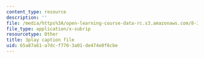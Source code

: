 ```yaml
---
content_type: resource
description: ''
file: /media/https%3A/open-learning-course-data-rc.s3.amazonaws.com/8-333-statistical-mechanics-i-statistical-mechanics-of-particles-fall-2013/65a87a61a7dcf7703a01de474e0f6cbe_tGxUu5BTc.srt
file_type: application/x-subrip
resourcetype: Other
title: 3play caption file
uid: 65a87a61-a7dc-f770-3a01-de474e0f6cbe
---
```

